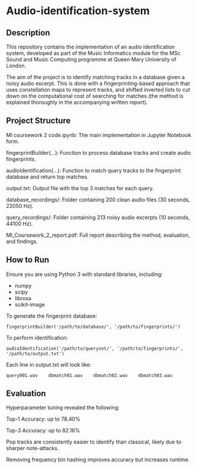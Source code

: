 # Audio-identification-system

Description
----------

This repository contains the implementation of an audio identification system, developed as part of the Music Informatics module for the MSc Sound and Music Computing programme at Queen Mary University of London.

The aim of the project is to identify matching tracks in a database given a noisy audio excerpt. This is done with a fingerprinting-based approach that uses constellation maps to represent tracks, and shifted inverted lists to cut down on the computational cost of searching for matches (the method is explained thoroughly in the accompanying written report).


Project Structure
----------------

MI coursework 2 code.ipynb: The main implementation in Jupyter Notebook form.

fingerprintBuilder(...): Function to process database tracks and create audio fingerprints.

audioIdentification(...): Function to match query tracks to the fingerprint database and return top matches.

output.txt: Output file with the top 3 matches for each query.

database_recordings/: Folder containing 200 clean audio files (30 seconds, 22050 Hz).

query_recordings/: Folder containing 213 noisy audio excerpts (10 seconds, 44100 Hz).

MI_Coursework_2_report.pdf: Full report describing the method, evaluation, and findings.


How to Run
----------

Ensure you are using Python 3 with standard libraries, including:

- numpy
- scipy
- librosa
- scikit-image

To generate the fingerprint database:

```
fingerprintBuilder('/path/to/database/', '/path/to/fingerprints/')
```

To perform identification:

```
audioIdentification('/path/to/queryset/', '/path/to/fingerprints/', '/path/to/output.txt')
```

Each line in output.txt will look like:

```
query001.wav    dbmatch01.wav    dbmatch02.wav    dbmatch03.wav
```


Evaluation
----------

Hyperparameter tuning revealed the following:

Top-1 Accuracy: up to 78.40%

Top-3 Accuracy: up to 82.16%

Pop tracks are consistently easier to identify than classical, likely due to sharper note-attacks.

Removing frequency bin hashing improves accuracy but increases runtime.

